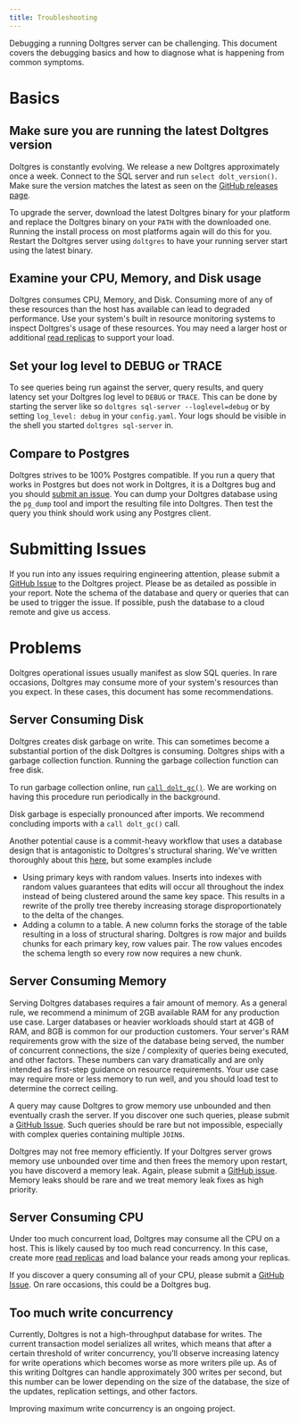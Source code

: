 ```yaml
---
title: Troubleshooting
---
```


Debugging a running Doltgres server can be challenging. This document covers the debugging basics and how to diagnose what is happening from common symptoms.

# Basics

## Make sure you are running the latest Doltgres version

Doltgres is constantly evolving. We release a new Doltgres approximately once a week. Connect to the
SQL server and run `select dolt_version()`. Make sure the version matches the latest as seen on the
[GitHub releases page](https://github.com/dolthub/doltgresql/releases).

To upgrade the server, download the latest Doltgres binary for your platform and replace the Doltgres binary on your `PATH` with the downloaded one. Running the install process on most platforms again will do this for you. Restart the Doltgres server using `doltgres` to have your running server start using the latest binary.

## Examine your CPU, Memory, and Disk usage

Doltgres consumes CPU, Memory, and Disk. Consuming more of any of these resources than the host has available can lead to degraded performance. Use your system's built in resource monitoring systems to inspect Doltgres's usage of these resources. You may need a larger host or additional [read replicas](./replication.md) to support your load.

## Set your log level to DEBUG or TRACE

To see queries being run against the server, query results, and query latency set your Doltgres log level to `DEBUG` or `TRACE`. This can be done by starting the server like so `doltgres sql-server --loglevel=debug` or by setting `log_level: debug` in your `config.yaml`. Your logs should be visible in the shell you started `doltgres sql-server` in.

## Compare to Postgres

Doltgres strives to be 100% Postgres compatible. If you run a query that works in Postgres but does not work in Doltgres, it is a Doltgres bug and you should [submit an issue](#submitting-issues). You can dump your Doltgres database using the `pg_dump` tool and import the resulting file into Doltgres. Then test the query you think should work using any Postgres client.

# Submitting Issues

If you run into any issues requiring engineering attention, please submit a [GitHub Issue](https://github.com/dolthub/doltgresql/issues) to the Doltgres project. Please be as detailed as possible in your report. Note the schema of the database and query or queries that can be used to trigger the issue. If possible, push the database to a cloud remote and give us access.

# Problems

Doltgres operational issues usually manifest as slow SQL queries. In rare occasions, Doltgres may consume more of your system's resources than you expect. In these cases, this document has some recommendations.

## Server Consuming Disk

Doltgres creates disk garbage on write. This can sometimes become a substantial portion of the disk Doltgres is consuming. Doltgres ships with a garbage collection function. Running the garbage collection function can free disk.

To run garbage collection online, run [`call dolt_gc()`](../version-control/dolt-sql-procedures.md#dolt_gc). We are working on having this procedure run periodically in the background.

Disk garbage is especially pronounced after imports. We recommend concluding imports with a `call dolt_gc()` call.

Another potential cause is a commit-heavy workflow that uses a database design that is antagonistic to Doltgres's structural sharing. We've written thoroughly about this [here](https://www.dolthub.com/blog/2020-05-13-dolt-commit-graph-and-structural-sharing/), but some examples include

* Using primary keys with random values. Inserts into indexes with random values guarantees that edits will occur all throughout the index instead of being clustered around the same key space. This results in a rewrite of the prolly tree thereby increasing storage disproportionately to the delta of the changes.
* Adding a column to a table. A new column forks the storage of the table resulting in a loss of structural sharing. Doltgres is row major and builds chunks for each primary key, row values pair. The row values encodes the schema length so every row now requires a new chunk.

## Server Consuming Memory

Serving Doltgres databases requires a fair amount of memory. As a general rule, we recommend a minimum
of 2GB available RAM for any production use case. Larger databases or heavier workloads should start
at 4GB of RAM, and 8GB is common for our production customers. Your server's RAM requirements grow
with the size of the database being served, the number of concurrent connections, the size /
complexity of queries being executed, and other factors. These numbers can vary dramatically and are
only intended as first-step guidance on resource requirements. Your use case may require more or
less memory to run well, and you should load test to determine the correct ceiling.

A query may cause Doltgres to grow memory use unbounded and then eventually crash the server. If you
discover one such queries, please submit a [GitHub
Issue](https://github.com/dolthub/doltgresql/issues). Such queries should be rare but not impossible,
especially with complex queries containing multiple `JOIN`s.

Doltgres may not free memory efficiently. If your Doltgres server grows memory use unbounded over time and
then frees the memory upon restart, you have discoverd a memory leak. Again, please submit a [GitHub
issue](https://github.com/dolthub/doltgresql/issues). Memory leaks should be rare and we treat memory leak
fixes as high priority.

## Server Consuming CPU

Under too much concurrent load, Doltgres may consume all the CPU on a host. This is likely caused by too
much read concurrency. In this case, create more [read replicas](./replication.md) and load balance
your reads among your replicas.

If you discover a query consuming all of your CPU, please submit a [GitHub
Issue](https://github.com/dolthub/doltgresql/issues). On rare occasions, this could be a Doltgres bug.

## Too much write concurrency

Currently, Doltgres is not a high-throughput database for writes. The current transaction model
serializes all writes, which means that after a certain threshold of writer concurrency, you'll
observe increasing latency for write operations which becomes worse as more writers pile up. As of
this writing Doltgres can handle approximately 300 writes per second, but this number can be lower
depending on the size of the database, the size of the updates, replication settings, and other
factors.

Improving maximum write concurrency is an ongoing project.
